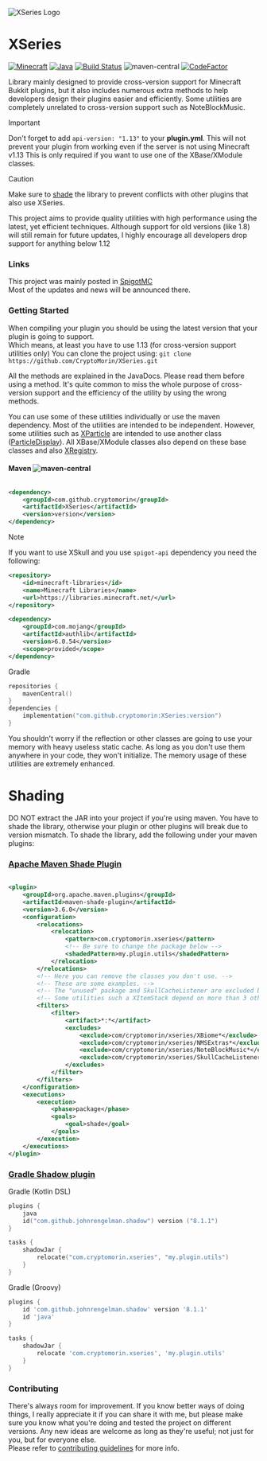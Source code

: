 ![XSeries Logo](https://github.com/user-attachments/assets/4b179b17-3f2b-4640-bc50-df2275300bcb)

# XSeries

[![Minecraft](https://img.shields.io/badge/Minecraft-1.21.5-dark_green.svg)](https://shields.io/)
[![Java](https://img.shields.io/badge/Java-8-dark_green.svg)](https://shields.io/)
[![Build Status](https://api.travis-ci.com/CryptoMorin/XSeries.svg?branch=master)](https://app.travis-ci.com/github/CryptoMorin/XSeries)
![maven-central](https://img.shields.io/maven-central/v/com.github.cryptomorin/XSeries)
[![CodeFactor](https://www.codefactor.io/repository/github/cryptomorin/xseries/badge)](https://www.codefactor.io/repository/github/cryptomorin/xseries)

Library mainly designed to provide cross-version support for Minecraft Bukkit plugins,
but it also includes numerous extra methods to help developers design their plugins easier and efficiently.
Some utilities are completely unrelated to cross-version support such as NoteBlockMusic.

> [!IMPORTANT]
> Don't forget to add `api-version: "1.13"` to your **plugin.yml**.
> This will not prevent your plugin from working even if the server is not using Minecraft v1.13
> This is only required if you want to use one of the XBase/XModule classes.

> [!CAUTION]
> Make sure to [shade](https://github.com/CryptoMorin/XSeries?tab=readme-ov-file#shading)
> the library to prevent conflicts with other plugins that also use XSeries.

This project aims to provide quality utilities with high performance using the latest, yet efficient techniques.
Although support for old versions (like 1.8) will still remain for future updates, I highly encourage all developers
drop support for anything below 1.12

### Links

This project was mainly posted in [SpigotMC](https://www.spigotmc.org/threads/378136/)\
Most of the updates and news will be announced there.

### Getting Started

When compiling your plugin you should be using the latest version that your plugin is going to support.\
Which means, at least you have to use 1.13 (for cross-version support utilities only)
You can clone the project using: `git clone https://github.com/CryptoMorin/XSeries.git`

All the methods are explained in the JavaDocs. Please read them before using a method.
It's quite common to miss the whole purpose of cross-version support and the efficiency
of the utility by using the wrong methods.

You can use some of these utilities individually or use the maven dependency.
Most of the utilities are intended to be independent. However, some
utilities such as [XParticle](core/src/main/java/com/cryptomorin/xseries/particles/XParticle.java) are intended to use
another class ([ParticleDisplay](core/src/main/java/com/cryptomorin/xseries/particles/ParticleDisplay.java)).
All XBase/XModule classes also depend on these base classes and
also [XRegistry](core/src/main/java/com/cryptomorin/xseries/base).

#### Maven ![maven-central](https://img.shields.io/maven-central/v/com.github.cryptomorin/XSeries)

```xml

<dependency>
    <groupId>com.github.cryptomorin</groupId>
    <artifactId>XSeries</artifactId>
    <version>version</version>
</dependency>
```

> [!NOTE]
> If you want to use XSkull and you use `spigot-api` dependency you need the following:
> ```xml
> <repository>
>     <id>minecraft-libraries</id>
>     <name>Minecraft Libraries</name>
>     <url>https://libraries.minecraft.net/</url>
> </repository>
> ```
> ```xml
> <dependency>
>     <groupId>com.mojang</groupId>
>     <artifactId>authlib</artifactId>
>     <version>6.0.54</version>
>     <scope>provided</scope>
> </dependency>
> ```

Gradle

```kotlin
repositories {
    mavenCentral()
}
dependencies {
    implementation("com.github.cryptomorin:XSeries:version")
}
```

You shouldn't worry if the reflection or other classes are going to use your memory with heavy useless static cache.
As long as you don't use them anywhere in your code, they won't initialize.
The memory usage of these utilities are extremely enhanced.

# Shading

DO NOT extract the JAR into your project if you're using maven. You have to shade the library,
otherwise your plugin or other plugins will break due to version mismatch.
To shade the library, add the following under your maven plugins:

### [Apache Maven Shade Plugin](https://maven.apache.org/plugins/maven-shade-plugin/)

```xml

<plugin>
    <groupId>org.apache.maven.plugins</groupId>
    <artifactId>maven-shade-plugin</artifactId>
    <version>3.6.0</version>
    <configuration>
        <relocations>
            <relocation>
                <pattern>com.cryptomorin.xseries</pattern>
                <!-- Be sure to change the package below -->
                <shadedPattern>my.plugin.utils</shadedPattern>
            </relocation>
        </relocations>
        <!-- Here you can remove the classes you don't use. -->
        <!-- These are some examples. -->
        <!-- The "unused" package and SkullCacheListener are excluded by default. -->
        <!-- Some utilities such a XItemStack depend on more than 3 other classes, so watch out. -->
        <filters>
            <filter>
                <artifact>*:*</artifact>
                <excludes>
                    <exclude>com/cryptomorin/xseries/XBiome*</exclude>
                    <exclude>com/cryptomorin/xseries/NMSExtras*</exclude>
                    <exclude>com/cryptomorin/xseries/NoteBlockMusic*</exclude>
                    <exclude>com/cryptomorin/xseries/SkullCacheListener*</exclude>
                </excludes>
            </filter>
        </filters>
    </configuration>
    <executions>
        <execution>
            <phase>package</phase>
            <goals>
                <goal>shade</goal>
            </goals>
        </execution>
    </executions>
</plugin>
```

### [Gradle Shadow plugin](https://gradleup.com/shadow/)

Gradle (Kotlin DSL)

```kotlin
plugins {
    java
    id("com.github.johnrengelman.shadow") version ("8.1.1")
}

tasks {
    shadowJar {
        relocate("com.cryptomorin.xseries", "my.plugin.utils")
    }
}
```

Gradle (Groovy)

```groovy
plugins {
    id 'com.github.johnrengelman.shadow' version '8.1.1'
    id 'java'
}

tasks {
    shadowJar {
        relocate 'com.cryptomorin.xseries', 'my.plugin.utils'
    }
}
```

### Contributing

There's always room for improvement. If you know better ways of doing things,
I really appreciate it if you can share it with me,
but please make sure you know what you're doing and tested the project on different versions.
Any new ideas are welcome as long as they're useful; not just for you, but for everyone else.\
Please refer to [contributing guidelines](CONTRIBUTING.md) for more info.
